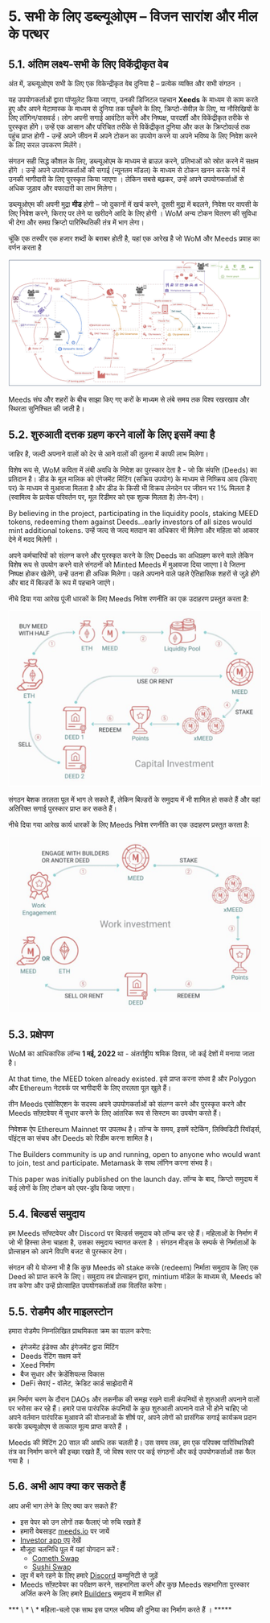 # 5. सभी के लिए डब्ल्यूओएम – विजन सारांश और मील के पत्थर

## 5.1. अंतिम लक्ष्य-सभी के लिए विकेंद्रीकृत वेब

अंत में, डब्ल्यूओएम सभी के लिए एक विकेन्द्रीकृत वेब दुनिया है – प्रत्येक व्यक्ति और सभी संगठन ।

यह उपयोगकर्ताओं द्वारा पॉप्युलेट किया जाएगा, उनकी डिजिटल पहचान **Xeeds** के माध्यम से काम करते हुए और अपने मेटामास्क के माध्यम से दुनिया तक पहुँचने के लिए, क्रिप्टो-सेवीज़ के लिए, या नौसिखियों के लिए लॉगिन/पासवर्ड। लोग अपनी सगाई आवंटित करेंगे और निष्पक्ष, पारदर्शी और विकेंद्रीकृत तरीके से पुरस्कृत होंगे। उन्हें एक आसान और परिचित तरीके से विकेंद्रीकृत दुनिया और कल के क्रिप्टोवर्ल्ड तक पहुंच प्राप्त होगी - उन्हें अपने जीवन में अपने टोकन का उपयोग करने या अपने भविष्य के लिए निवेश करने के लिए सरल उपकरण मिलेंगे।

संगठन सही सिद्ध कौशल के लिए, डब्ल्यूओएम के माध्यम से ब्राउज़ करने, प्रतिभाओं को स्रोत करने में सक्षम होंगे । उन्हें अपने उपयोगकर्ताओं की सगाई (न्यूनतम मॉडल) के माध्यम से टोकन खनन करके गर्भ में उनकी भागीदारी के लिए पुरस्कृत किया जाएगा । लेकिन सबसे बढ़कर, उन्हें अपने उपयोगकर्ताओं से अधिक जुड़ाव और वफादारी का लाभ मिलेगा।

डब्ल्यूओएम की अपनी मुद्रा **मीड** होगी – जो दुकानों में खर्च करने, दूसरी मुद्रा में बदलने, निवेश पर वापसी के लिए निवेश करने, किराए पर लेने या खरीदने आदि के लिए होगी । WoM अन्य टोकन वितरण की सुविधा भी देगा और समग्र क्रिप्टो पारिस्थितिकी तंत्र में भाग लेगा।

चूंकि एक तस्वीर एक हजार शब्दों के बराबर होती है, यहां एक आरेख है जो WoM और Meeds प्रवाह का वर्णन करता है

![WoM और Meeds प्रवाह।](en/img/wom-flows.png)

Meeds संघ और शहरों के बीच साझा किए गए करों के माध्यम से लंबे समय तक विश्व रखरखाव और स्थिरता सुनिश्चित की जाती है।

## 5.2. शुरुआती दत्तक ग्रहण करने वालों के लिए इसमें क्या है

जाहिर है, जल्दी अपनाने वालों को देर से आने वालों की तुलना में काफी लाभ मिलेगा।

विशेष रूप से, WoM कविता में लंबी अवधि के निवेश का पुरस्कार देता है - जो कि संपत्ति (Deeds) का प्रतिदान है। डीड के मूल मालिक को एंगेजमेंट मिंटिंग (सक्रिय उपयोग) के माध्यम से निष्क्रिय आय (किराए पर) के माध्यम से मुआवजा मिलता है और डीड के किसी भी विक्रय लेनदेन पर जीवन भर 1% मिलता है (स्वामित्व के प्रत्येक परिवर्तन पर, मूल रिडीमर को एक शुल्क मिलता है) लेन-देन)।

By believing in the project, participating in the liquidity pools, staking MEED tokens, redeeming them against Deeds...early investors of all sizes would mint additional tokens. उन्हें जल्द से जल्द मतदान का अधिकार भी मिलेगा और महिला को आकार देने में मदद मिलेगी ।

अपने कर्मचारियों को संलग्न करने और पुरस्कृत करने के लिए Deeds का अधिग्रहण करने वाले लेकिन विशेष रूप से उपयोग करने वाले संगठनों को Minted Meeds में मुआवजा दिया जाएगा I वे जितना निष्पक्ष होकर खेलेंगे, उन्हें उतना ही अधिक मिलेगा। पहले अपनाने वाले पहले ऐतिहासिक शहरों से जुड़े होंगे और बाद में बिल्डरों के रूप में पहचाने जाएंगे।

नीचे दिया गया आरेख पूंजी धारकों के लिए Meeds निवेश रणनीति का एक उदाहरण प्रस्तुत करता है:

![पूंजी धारकों के लिए Meeds निवेश की रणनीति](en/img/invest-capital.png)

संगठन बेशक तरलता पूल में भाग ले सकते हैं, लेकिन बिल्डरों के समुदाय में भी शामिल हो सकते हैं और वहां अतिरिक्त सगाई पुरस्कार प्राप्त कर सकते हैं।

नीचे दिया गया आरेख कार्य धारकों के लिए Meeds निवेश रणनीति का एक उदाहरण प्रस्तुत करता है:

![काम धारकों के लिए Meeds निवेश रणनीति](en/img/invest-work.png)

## 5.3. प्रक्षेपण

WoM का आधिकारिक लॉन्च **1 मई, 2022** था - अंतर्राष्ट्रीय श्रमिक दिवस, जो कई देशों में मनाया जाता है।

At that time, the MEED token already existed. इसे प्राप्त करना संभव है और Polygon और Ethereum नेटवर्क पर भागीदारी के लिए तरलता पूल खुले हैं।

तीन Meeds एसोसिएशन के सदस्य अपने उपयोगकर्ताओं को संलग्न करने और पुरस्कृत करने और Meeds सॉफ़्टवेयर में सुधार करने के लिए आंतरिक रूप से सिस्टम का उपयोग करते हैं।

निवेशक ऐप Ethereum Mainnet पर उपलब्ध है। लॉन्च के समय, इसमें स्टेकिंग, लिक्विडिटी रिवॉर्ड्स, पॉइंट्स का संचय और Deeds को रिडीम करना शामिल है।

The Builders community is up and running, open to anyone who would want to join, test and participate. Metamask के साथ लॉगिन करना संभव है।

This paper was initially published on the launch day. लॉन्च के बाद, क्रिप्टो समुदाय में कई लोगों के लिए टोकन को एयर-ड्रॉप किया जाएगा।

## 5.4. बिल्डर्स समुदाय

हम Meeds सॉफ्टवेयर और Discord पर बिल्डर्स समुदाय को लॉन्च कर रहे हैं। महिलाओं के निर्माण में जो भी हिस्सा लेना चाहता है, उसका समुदाय स्वागत करता है । संगठन मीड्स के सम्पर्क से निर्माताओं के प्रोत्साहन को अपने विपणि बजट से पुरस्कार देगा।

संगठन की ये योजना भी है कि कुछ Meeds को stake करके (redeem) निर्माता समुदाय के लिए एक Deed को प्राप्त करने के लिए। समुदाय तब प्रोत्साहन द्वारा, mintium मॉडेल के माध्यम से, Meeds को तय करेगा और उन्हें प्रोत्साहित उपयोगकर्ताओं तक वितरित करेगा।

## 5.5. रोडमैप और माइलस्टोन

हमारा रोडमैप निम्नलिखित प्राथमिकता क्रम का पालन करेगा:

- इंगेजमेंट इंडेक्स और इंगेजमेंट द्वारा मिंटिंग
- Deeds रेंटिंग सक्षम करें
- Xeed निर्माण
- बैज सुधार और क्रेडेंशियल्स विकास
- DeFi सेवाएं - वॉलेट, क्रेडिट कार्ड साझेदारी में

हम निर्माण चरण के दौरान DAOs और तकनीक की समझ रखने वाली कंपनियों से शुरुआती अपनाने वालों पर भरोसा कर रहे हैं। हमारे पास पारंपरिक कंपनियों के कुछ शुरुआती अपनाने वाले भी होने चाहिए जो अपने वर्तमान पारंपरिक मुआवजे की योजनाओं के शीर्ष पर, अपने लोगों को प्रासंगिक सगाई कार्यक्रम प्रदान करके डब्ल्यूओएम से तत्काल मूल्य प्राप्त करते हैं ।

Meeds की मिंटिंग 20 साल की अवधि तक चलती है। उस समय तक, हम एक परिपक्व पारिस्थितिकी तंत्र का निर्माण करने की इच्छा रखते हैं, जो विश्व स्तर पर कई संगठनों और कई उपयोगकर्ताओं तक फैल गया है ।

## 5.6. अभी आप क्या कर सकते हैं

आप अभी भाग लेने के लिए क्या कर सकते हैं?

- इस पेपर को उन लोगों तक फैलाएं जो रुचि रखते हैं
- हमारी वेबसाइट [meeds.io](https://www.meeds.io/) पर जायें
- [Investor app एप](https://meeds.io/investors) देखें
- मौजूदा चलनिधि पूल में यहां योगदान करें :
  - [Cometh Swap](https://swap.cometh.io/)
  - [Sushi Swap](https://sushi.com)
- लूप में बने रहने के लिए हमारे [Discord](https://discord.com/invite/hAuADSq3) कम्युनिटी से जुड़ें
- Meeds सॉफ़्टवेयर का परीक्षण करने, सहभागिता करने और कुछ Meeds सहभागिता पुरस्कार अर्जित करने के लिए हमारे [Builders](https://meeds.io/builders) समुदाय में शामिल हों

*** \ * \ * महिला-चलो एक साथ इस पागल भविष्य की दुनिया का निर्माण करते हैं । \*\*\***